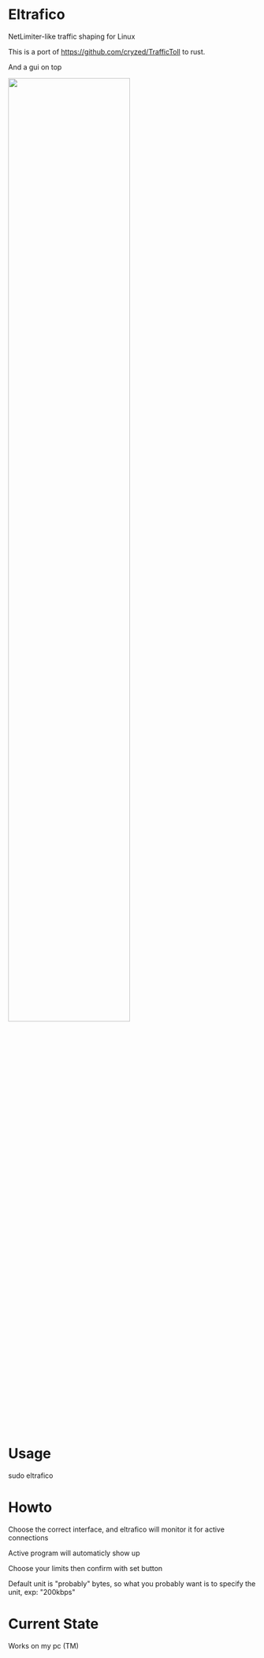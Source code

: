 # Eltrafico
NetLimiter-like traffic shaping for Linux

This is a port of https://github.com/cryzed/TrafficToll to rust.

And a gui on top

<img src="https://github.com/sigmaSd/Eltrafico/raw/gui/gui.png" width="70%" height="70%">

# Usage
sudo eltrafico

# Howto
Choose the correct interface, and eltrafico will monitor it for active connections

Active program will automaticly show up

Choose your limits then confirm with set button

Default unit is "probably" bytes, so what you probably want is to specify the unit, exp: "200kbps"

# Current State
Works on my pc (TM)
